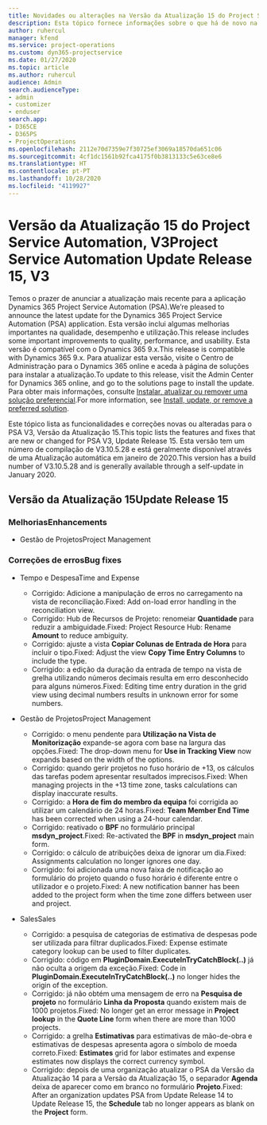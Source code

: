```yaml
---
title: Novidades ou alterações na Versão da Atualização 15 do Project Service Automation, V3
description: Esta tópico fornece informações sobre o que há de novo na Versão da Atualização 15 do Project Service Automation, V3.
author: ruhercul
manager: kfend
ms.service: project-operations
ms.custom: dyn365-projectservice
ms.date: 01/27/2020
ms.topic: article
ms.author: ruhercul
audience: Admin
search.audienceType:
- admin
- customizer
- enduser
search.app:
- D365CE
- D365PS
- ProjectOperations
ms.openlocfilehash: 2112e70d7359e7f30725ef3069a18570da651c06
ms.sourcegitcommit: 4cf1dc1561b92fca4175f0b3813133c5e63ce8e6
ms.translationtype: HT
ms.contentlocale: pt-PT
ms.lasthandoff: 10/28/2020
ms.locfileid: "4119927"
---
```

# <a name="project-service-automation-update-release-15-v3"></a><span data-ttu-id="2d30a-103">Versão da Atualização 15 do Project Service Automation, V3</span><span class="sxs-lookup"><span data-stu-id="2d30a-103">Project Service Automation Update Release 15, V3</span></span>

<span data-ttu-id="2d30a-104">Temos o prazer de anunciar a atualização mais recente para a aplicação Dynamics 365 Project Service Automation (PSA).</span><span class="sxs-lookup"><span data-stu-id="2d30a-104">We’re pleased to announce the latest update for the Dynamics 365 Project Service Automation (PSA) application.</span></span> <span data-ttu-id="2d30a-105">Esta versão inclui algumas melhorias importantes na qualidade, desempenho e utilização.</span><span class="sxs-lookup"><span data-stu-id="2d30a-105">This release includes some important improvements to quality, performance, and usability.</span></span> <span data-ttu-id="2d30a-106">Esta versão é compatível com o Dynamics 365 9.x.</span><span class="sxs-lookup"><span data-stu-id="2d30a-106">This release is compatible with Dynamics 365 9.x.</span></span> <span data-ttu-id="2d30a-107">Para atualizar esta versão, visite o Centro de Administração para o Dynamics 365 online e aceda à página de soluções para instalar a atualização.</span><span class="sxs-lookup"><span data-stu-id="2d30a-107">To update to this release, visit the Admin Center for Dynamics 365 online, and go to the solutions page to install the update.</span></span> <span data-ttu-id="2d30a-108">Para obter mais informações, consulte [Instalar, atualizar ou remover uma solução preferencial](https://docs.microsoft.com/power-platform/admin/install-remove-preferred-solution).</span><span class="sxs-lookup"><span data-stu-id="2d30a-108">For more information, see [Install, update, or remove a preferred solution](https://docs.microsoft.com/power-platform/admin/install-remove-preferred-solution).</span></span>

<span data-ttu-id="2d30a-109">Este tópico lista as funcionalidades e correções novas ou alteradas para o PSA V3, Versão da Atualização 15.</span><span class="sxs-lookup"><span data-stu-id="2d30a-109">This topic lists the features and fixes that are new or changed for PSA V3, Update Release 15.</span></span> <span data-ttu-id="2d30a-110">Esta versão tem um número de compilação de V3.10.5.28 e está geralmente disponível através de uma Atualização automática em janeiro de 2020.</span><span class="sxs-lookup"><span data-stu-id="2d30a-110">This version has a build number of V3.10.5.28 and is generally available through a self-update in January 2020.</span></span>

## <a name="update-release-15"></a><span data-ttu-id="2d30a-111">Versão da Atualização 15</span><span class="sxs-lookup"><span data-stu-id="2d30a-111">Update Release 15</span></span> 

### <a name="enhancements"></a><span data-ttu-id="2d30a-112">Melhorias</span><span class="sxs-lookup"><span data-stu-id="2d30a-112">Enhancements</span></span>

- <span data-ttu-id="2d30a-113">Gestão de Projetos</span><span class="sxs-lookup"><span data-stu-id="2d30a-113">Project Management</span></span>

### <a name="bug-fixes"></a><span data-ttu-id="2d30a-114">Correções de erros</span><span class="sxs-lookup"><span data-stu-id="2d30a-114">Bug fixes</span></span>

- <span data-ttu-id="2d30a-115">Tempo e Despesa</span><span class="sxs-lookup"><span data-stu-id="2d30a-115">Time and Expense</span></span>

  - <span data-ttu-id="2d30a-116">Corrigido: Adicione a manipulação de erros no carregamento na vista de reconciliação.</span><span class="sxs-lookup"><span data-stu-id="2d30a-116">Fixed: Add on-load error handling in the reconciliation view.</span></span>
  - <span data-ttu-id="2d30a-117">Corrigido: Hub de Recursos de Projeto: renomeiar **Quantidade** para reduzir a ambiguidade.</span><span class="sxs-lookup"><span data-stu-id="2d30a-117">Fixed: Project Resource Hub: Rename **Amount** to reduce ambiguity.</span></span>
  - <span data-ttu-id="2d30a-118">Corrigido: ajuste a vista **Copiar Colunas de Entrada de Hora** para incluir o tipo.</span><span class="sxs-lookup"><span data-stu-id="2d30a-118">Fixed: Adjust the view **Copy Time Entry Columns** to include the type.</span></span>
  - <span data-ttu-id="2d30a-119">Corrigido: a edição da duração da entrada de tempo na vista de grelha utilizando números decimais resulta em erro desconhecido para alguns números.</span><span class="sxs-lookup"><span data-stu-id="2d30a-119">Fixed: Editing time entry duration in the grid view using decimal numbers results in unknown error for some numbers.</span></span>

- <span data-ttu-id="2d30a-120">Gestão de Projetos</span><span class="sxs-lookup"><span data-stu-id="2d30a-120">Project Management</span></span>

  - <span data-ttu-id="2d30a-121">Corrigido: o menu pendente para **Utilização na Vista de Monitorização** expande-se agora com base na largura das opções.</span><span class="sxs-lookup"><span data-stu-id="2d30a-121">Fixed: The drop-down menu for **Use in Tracking View** now expands based on the width of the options.</span></span>
  - <span data-ttu-id="2d30a-122">Corrigido: quando gerir projetos no fuso horário de +13, os cálculos das tarefas podem apresentar resultados imprecisos.</span><span class="sxs-lookup"><span data-stu-id="2d30a-122">Fixed: When managing projects in the +13 time zone, tasks calculations can display inaccurate results.</span></span>
  - <span data-ttu-id="2d30a-123">Corrigido: a **Hora de fim do membro da equipa** foi corrigida ao utilizar um calendário de 24 horas.</span><span class="sxs-lookup"><span data-stu-id="2d30a-123">Fixed: **Team Member End Time** has been corrected when using a 24-hour calendar.</span></span>
  - <span data-ttu-id="2d30a-124">Corrigido: reativado o **BPF** no formulário principal **msdyn_project**.</span><span class="sxs-lookup"><span data-stu-id="2d30a-124">Fixed: Re-activated the **BPF** in **msdyn_project** main form.</span></span>
  - <span data-ttu-id="2d30a-125">Corrigido: o cálculo de atribuições deixa de ignorar um dia.</span><span class="sxs-lookup"><span data-stu-id="2d30a-125">Fixed: Assignments calculation no longer ignores one day.</span></span>
  - <span data-ttu-id="2d30a-126">Corrigido: foi adicionada uma nova faixa de notificação ao formulário do projeto quando o fuso horário é diferente entre o utilizador e o projeto.</span><span class="sxs-lookup"><span data-stu-id="2d30a-126">Fixed: A new notification banner has been added to the project form when the time zone differs between user and project.</span></span>

- <span data-ttu-id="2d30a-127">Sales</span><span class="sxs-lookup"><span data-stu-id="2d30a-127">Sales</span></span>

  - <span data-ttu-id="2d30a-128">Corrigido: a pesquisa de categorias de estimativa de despesas pode ser utilizada para filtrar duplicados.</span><span class="sxs-lookup"><span data-stu-id="2d30a-128">Fixed: Expense estimate category lookup can be used to filter duplicates.</span></span>
  - <span data-ttu-id="2d30a-129">Corrigido: código em **PluginDomain.ExecuteInTryCatchBlock(..)** já não oculta a origem da exceção.</span><span class="sxs-lookup"><span data-stu-id="2d30a-129">Fixed: Code in **PluginDomain.ExecuteInTryCatchBlock(..)** no longer hides the origin of the exception.</span></span>
  - <span data-ttu-id="2d30a-130">Corrigido: já não obtém uma mensagem de erro na **Pesquisa de projeto** no formulário **Linha da Proposta** quando existem mais de 1000 projetos.</span><span class="sxs-lookup"><span data-stu-id="2d30a-130">Fixed: No longer get an error message in **Project lookup** in the **Quote Line** form when there are more than 1000 projects.</span></span>
  - <span data-ttu-id="2d30a-131">Corrigido: a grelha **Estimativas** para estimativas de mão-de-obra e estimativas de despesas apresenta agora o símbolo de moeda correto.</span><span class="sxs-lookup"><span data-stu-id="2d30a-131">Fixed: **Estimates** grid for labor estimates and expense estimates now displays the correct currency symbol.</span></span>
  - <span data-ttu-id="2d30a-132">Corrigido: depois de uma organização atualizar o PSA da Versão da Atualização 14 para a Versão da Atualização 15, o separador **Agenda** deixa de aparecer como em branco no formulário **Projeto**.</span><span class="sxs-lookup"><span data-stu-id="2d30a-132">Fixed: After an organization updates PSA from Update Release 14 to Update Release 15, the **Schedule** tab no longer appears as blank on the **Project** form.</span></span>

